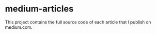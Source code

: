# medium-articles

This project contains the full source code of each article that I publish on medium.com.
